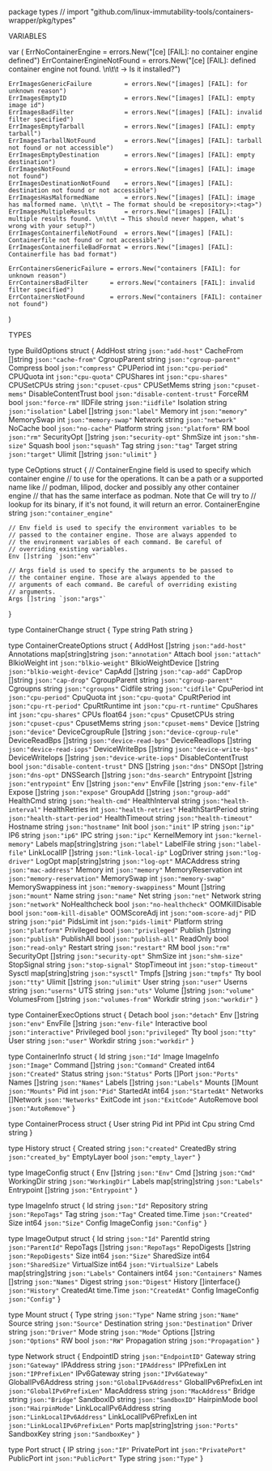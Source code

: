 package types // import "github.com/linux-immutability-tools/containers-wrapper/pkg/types"


VARIABLES

var (
	ErrNoContainerEngine       = errors.New("[ce] [FAIL]: no container engine defined")
	ErrContainerEngineNotFound = errors.New("[ce] [FAIL]: defined container engine not found. \n\t\t → Is it installed?")

	ErrImagesGenericFailure         = errors.New("[images] [FAIL]: for unknown reason")
	ErrImagesEmptyID                = errors.New("[images] [FAIL]: empty image id")
	ErrImagesBadFilter              = errors.New("[images] [FAIL]: invalid filter specified")
	ErrImagesEmptyTarball           = errors.New("[images] [FAIL]: empty tarball")
	ErrImagesTarballNotFound        = errors.New("[images] [FAIL]: tarball not found or not accessible")
	ErrImagesEmptyDestination       = errors.New("[images] [FAIL]: empty destination")
	ErrImagesNotFound               = errors.New("[images] [FAIL]: image not found")
	ErrImagesDestinationNotFound    = errors.New("[images] [FAIL]: destination not found or not accessible")
	ErrImagesHasMalformedName       = errors.New("[images] [FAIL]: image has malformed name. \n\t\t → The format should be <repository>:<tag>")
	ErrImagesMultipleResults        = errors.New("[images] [FAIL]: multiple results found. \n\t\t → This should never happen, what's wrong with your setup?")
	ErrImagesContainerfileNotFound  = errors.New("[images] [FAIL]: Containerfile not found or not accessible")
	ErrImagesContainerfileBadFormat = errors.New("[images] [FAIL]: Containerfile has bad format")

	ErrContainersGenericFailure = errors.New("containers [FAIL]: for unknown reason")
	ErrContainersBadFilter      = errors.New("containers [FAIL]: invalid filter specified")
	ErrContainersNotFound       = errors.New("containers [FAIL]: container not found")
)

TYPES

type BuildOptions struct {
	AddHost             string   `json:"add-host"`
	CacheFrom           []string `json:"cache-from"`
	CgroupParent        string   `json:"cgroup-parent"`
	Compress            bool     `json:"compress"`
	CPUPeriod           int      `json:"cpu-period"`
	CPUQuota            int      `json:"cpu-quota"`
	CPUShares           int      `json:"cpu-shares"`
	CPUSetCPUs          string   `json:"cpuset-cpus"`
	CPUSetMems          string   `json:"cpuset-mems"`
	DisableContentTrust bool     `json:"disable-content-trust"`
	ForceRM             bool     `json:"force-rm"`
	IIDFile             string   `json:"iidfile"`
	Isolation           string   `json:"isolation"`
	Label               []string `json:"label"`
	Memory              int      `json:"memory"`
	MemorySwap          int      `json:"memory-swap"`
	Network             string   `json:"network"`
	NoCache             bool     `json:"no-cache"`
	Platform            string   `json:"platform"`
	RM                  bool     `json:"rm"`
	SecurityOpt         []string `json:"security-opt"`
	ShmSize             int      `json:"shm-size"`
	Squash              bool     `json:"squash"`
	Tag                 string   `json:"tag"`
	Target              string   `json:"target"`
	Ulimit              []string `json:"ulimit"`
}

type CeOptions struct {
	// ContainerEngine field is used to specify which container engine
	// to use for the operations. It can be a path or a supported name like
	// podman, lilipod, docker and possibly any other container engine
	// that has the same interface as podman. Note that Ce will try to
	// lookup for its binary, if it's not found, it will return an error.
	ContainerEngine string `json:"container_engine"`

	// Env field is used to specify the environment variables to be
	// passed to the container engine. Those are always appended to
	// the environment variables of each command. Be careful of
	// overriding existing variables.
	Env []string `json:"env"`

	// Args field is used to specify the arguments to be passed to
	// the container engine. Those are always appended to the
	// arguments of each command. Be careful of overriding existing
	// arguments.
	Args []string `json:"args"`
}

type ContainerChange struct {
	Type string
	Path string
}

type ContainerCreateOptions struct {
	AddHost             []string          `json:"add-host"`
	Annotations         map[string]string `json:"annotation"`
	Attach              bool              `json:"attach"`
	BlkioWeight         int               `json:"blkio-weight"`
	BlkioWeightDevice   []string          `json:"blkio-weight-device"`
	CapAdd              []string          `json:"cap-add"`
	CapDrop             []string          `json:"cap-drop"`
	CgroupParent        string            `json:"cgroup-parent"`
	Cgroupns            string            `json:"cgroupns"`
	Cidfile             string            `json:"cidfile"`
	CpuPeriod           int               `json:"cpu-period"`
	CpuQuota            int               `json:"cpu-quota"`
	CpuRtPeriod         int               `json:"cpu-rt-period"`
	CpuRtRuntime        int               `json:"cpu-rt-runtime"`
	CpuShares           int               `json:"cpu-shares"`
	CPUs                float64           `json:"cpus"`
	CpusetCPUs          string            `json:"cpuset-cpus"`
	CpusetMems          string            `json:"cpuset-mems"`
	Device              []string          `json:"device"`
	DeviceCgroupRule    []string          `json:"device-cgroup-rule"`
	DeviceReadBps       []string          `json:"device-read-bps"`
	DeviceReadIops      []string          `json:"device-read-iops"`
	DeviceWriteBps      []string          `json:"device-write-bps"`
	DeviceWriteIops     []string          `json:"device-write-iops"`
	DisableContentTrust bool              `json:"disable-content-trust"`
	DNS                 []string          `json:"dns"`
	DNSOpt              []string          `json:"dns-opt"`
	DNSSearch           []string          `json:"dns-search"`
	Entrypoint          []string          `json:"entrypoint"`
	Env                 []string          `json:"env"`
	EnvFile             []string          `json:"env-file"`
	Expose              []string          `json:"expose"`
	GroupAdd            []string          `json:"group-add"`
	HealthCmd           string            `json:"health-cmd"`
	HealthInterval      string            `json:"health-interval"`
	HealthRetries       int               `json:"health-retries"`
	HealthStartPeriod   string            `json:"health-start-period"`
	HealthTimeout       string            `json:"health-timeout"`
	Hostname            string            `json:"hostname"`
	Init                bool              `json:"init"`
	IP                  string            `json:"ip"`
	IP6                 string            `json:"ip6"`
	IPC                 string            `json:"ipc"`
	KernelMemory        int               `json:"kernel-memory"`
	Labels              map[string]string `json:"label"`
	LabelFile           string            `json:"label-file"`
	LinkLocalIP         []string          `json:"link-local-ip"`
	LogDriver           string            `json:"log-driver"`
	LogOpt              map[string]string `json:"log-opt"`
	MACAddress          string            `json:"mac-address"`
	Memory              int               `json:"memory"`
	MemoryReservation   int               `json:"memory-reservation"`
	MemorySwap          int               `json:"memory-swap"`
	MemorySwappiness    int               `json:"memory-swappiness"`
	Mount               []string          `json:"mount"`
	Name                string            `json:"name"`
	Net                 string            `json:"net"`
	Network             string            `json:"network"`
	NoHealthcheck       bool              `json:"no-healthcheck"`
	OOMKillDisable      bool              `json:"oom-kill-disable"`
	OOMScoreAdj         int               `json:"oom-score-adj"`
	PID                 string            `json:"pid"`
	PidsLimit           int               `json:"pids-limit"`
	Platform            string            `json:"platform"`
	Privileged          bool              `json:"privileged"`
	Publish             []string          `json:"publish"`
	PublishAll          bool              `json:"publish-all"`
	ReadOnly            bool              `json:"read-only"`
	Restart             string            `json:"restart"`
	RM                  bool              `json:"rm"`
	SecurityOpt         []string          `json:"security-opt"`
	ShmSize             int               `json:"shm-size"`
	StopSignal          string            `json:"stop-signal"`
	StopTimeout         int               `json:"stop-timeout"`
	Sysctl              map[string]string `json:"sysctl"`
	Tmpfs               []string          `json:"tmpfs"`
	Tty                 bool              `json:"tty"`
	Ulimit              []string          `json:"ulimit"`
	User                string            `json:"user"`
	Userns              string            `json:"userns"`
	UTS                 string            `json:"uts"`
	Volume              []string          `json:"volume"`
	VolumesFrom         []string          `json:"volumes-from"`
	Workdir             string            `json:"workdir"`
}

type ContainerExecOptions struct {
	Detach      bool     `json:"detach"`
	Env         []string `json:"env"`
	EnvFile     []string `json:"env-file"`
	Interactive bool     `json:"interactive"`
	Privileged  bool     `json:"privileged"`
	Tty         bool     `json:"tty"`
	User        string   `json:"user"`
	Workdir     string   `json:"workdir"`
}

type ContainerInfo struct {
	Id         string    `json:"Id"`
	Image      ImageInfo `json:"Image"`
	Command    []string  `json:"Command"`
	Created    int64     `json:"Created"`
	Status     string    `json:"Status"`
	Ports      []Port    `json:"Ports"`
	Names      []string  `json:"Names"`
	Labels     []string  `json:"Labels"`
	Mounts     []Mount   `json:"Mounts"`
	Pid        int       `json:"Pid"`
	StartedAt  int64     `json:"StartedAt"`
	Networks   []Network `json:"Networks"`
	ExitCode   int       `json:"ExitCode"`
	AutoRemove bool      `json:"AutoRemove"`
}

type ContainerProcess struct {
	User string
	Pid  int
	PPid int
	Cpu  string
	Cmd  string
}

type History struct {
	Created    string `json:"created"`
	CreatedBy  string `json:"created_by"`
	EmptyLayer bool   `json:"empty_layer"`
}

type ImageConfig struct {
	Env        []string          `json:"Env"`
	Cmd        []string          `json:"Cmd"`
	WorkingDir string            `json:"WorkingDir"`
	Labels     map[string]string `json:"Labels"`
	Entrypoint []string          `json:"Entrypoint"`
}

type ImageInfo struct {
	Id         string      `json:"Id"`
	Repository string      `json:"RepoTags"`
	Tag        string      `json:"Tag"`
	Created    time.Time   `json:"Created"`
	Size       int64       `json:"Size"`
	Config     ImageConfig `json:"Config"`
}

type ImageOutput struct {
	Id          string            `json:"Id"`
	ParentId    string            `json:"ParentId"`
	RepoTags    []string          `json:"RepoTags"`
	RepoDigests []string          `json:"RepoDigests"`
	Size        int64             `json:"Size"`
	SharedSize  int64             `json:"SharedSize"`
	VirtualSize int64             `json:"VirtualSize"`
	Labels      map[string]string `json:"Labels"`
	Containers  int64             `json:"Containers"`
	Names       []string          `json:"Names"`
	Digest      string            `json:"Digest"`
	History     []interface{}     `json:"History"`
	CreatedAt   time.Time         `json:"CreatedAt"`
	Config      ImageConfig       `json:"Config"`
}

type Mount struct {
	Type        string   `json:"Type"`
	Name        string   `json:"Name"`
	Source      string   `json:"Source"`
	Destination string   `json:"Destination"`
	Driver      string   `json:"Driver"`
	Mode        string   `json:"Mode"`
	Options     []string `json:"Options"`
	RW          bool     `json:"RW"`
	Propagation string   `json:"Propagation"`
}

type Network struct {
	EndpointID             string            `json:"EndpointID"`
	Gateway                string            `json:"Gateway"`
	IPAddress              string            `json:"IPAddress"`
	IPPrefixLen            int               `json:"IPPrefixLen"`
	IPv6Gateway            string            `json:"IPv6Gateway"`
	GlobalIPv6Address      string            `json:"GlobalIPv6Address"`
	GlobalIPv6PrefixLen    int               `json:"GlobalIPv6PrefixLen"`
	MacAddress             string            `json:"MacAddress"`
	Bridge                 string            `json:"Bridge"`
	SandboxID              string            `json:"SandboxID"`
	HairpinMode            bool              `json:"HairpinMode"`
	LinkLocalIPv6Address   string            `json:"LinkLocalIPv6Address"`
	LinkLocalIPv6PrefixLen int               `json:"LinkLocalIPv6PrefixLen"`
	Ports                  map[string]string `json:"Ports"`
	SandboxKey             string            `json:"SandboxKey"`
}

type Port struct {
	IP          string `json:"IP"`
	PrivatePort int    `json:"PrivatePort"`
	PublicPort  int    `json:"PublicPort"`
	Type        string `json:"Type"`
}

